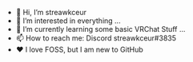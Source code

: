 - 👋 Hi, I’m streawkceur
- 👀 I’m interested in everything ...
- 🌱 I’m currently learning some basic VRChat Stuff ...
- 📫 How to reach me: Discord streawkceur#3835
- ❤️ I love FOSS, but I am new to GitHub
<!---
streawrov/streawrov is a ✨ special ✨ repository because its `README.md` (this file) appears on your GitHub profile.
You can click the Preview link to take a look at your changes.
--->

